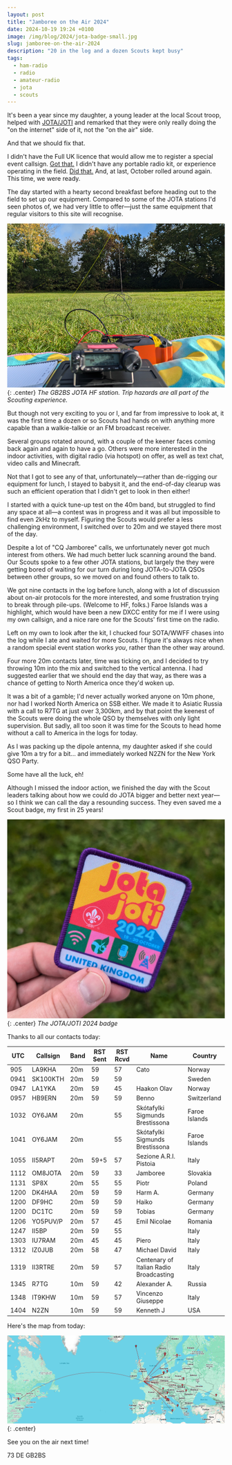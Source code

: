 ```yaml
---
layout: post
title: "Jamboree on the Air 2024"
date: 2024-10-19 19:24 +0100
image: /img/blog/2024/jota-badge-small.jpg
slug: jamboree-on-the-air-2024
description: "20 in the log and a dozen Scouts kept busy"
tags:
  - ham-radio
  - radio
  - amateur-radio
  - jota
  - scouts
---
```


It's been a year since my daughter, a young leader at the local Scout troop, helped with [JOTA/JOTI](https://www.jotajoti.info/) and remarked that they were only really doing the "on the internet" side of it, not the "on the air" side.

And that we should fix that.

I didn't have the Full UK licence that would allow me to register a special event callsign. [Got that.](/blog/new-callsign-day/) I didn't have any portable radio kit, or experience operating in the field. [Did that.](/blog/my-first-easiest-and-last-sota/) And, at last, October rolled around again. This time, we were ready.

The day started with a hearty second breakfast before heading out to the field to set up our equipment. Compared to some of the JOTA stations I'd seen photos of, we had very little to offer&mdash;just the same equipment that regular visitors to this site will recognise.

![FT-891 radio, cable, pole and dipole antenna](/img/blog/2024/jota-station.jpg){: .center}
*The GB2BS JOTA HF station. Trip hazards are all part of the Scouting experience.*

But though not very exciting to you or I, and far from impressive to look at, it was the first time a dozen or so Scouts had hands on with anything more capable than a walkie-talkie or an FM broadcast receiver.

Several groups rotated around, with a couple of the keener faces coming back again and again to have a go. Others were more interested in the indoor activities, with digital radio (via hotspot) on offer, as well as text chat, video calls and Minecraft.

Not that I got to see any of that, unfortunately&mdash;rather than de-rigging our equipment for lunch, I stayed to babysit it, and the end-of-day clearup was such an efficient operation that I didn't get to look in then either!

I started with a quick tune-up test on the 40m band, but struggled to find any space at all&mdash;a contest was in progress and it was all but impossible to find even 2kHz to myself. Figuring the Scouts would prefer a less challenging environment, I switched over to 20m and we stayed there most of the day.

Despite a lot of "CQ Jamboree" calls, we unfortunately never got much interest from others. We had much better luck scanning around the band. Our Scouts spoke to a few other JOTA stations, but largely the they were getting bored of waiting for our turn during long JOTA-to-JOTA QSOs between other groups, so we moved on and found others to talk to.

We got nine contacts in the log before lunch, along with a lot of discussion about on-air protocols for the more interested, and some frustration trying to break through pile-ups. (Welcome to HF, folks.) Faroe Islands was a highlight, which would have been a new DXCC entity for me if I were using my own callsign, and a nice rare one for the Scouts' first time on the radio.

Left on my own to look after the kit, I chucked four SOTA/WWFF chases into the log while I ate and waited for more Scouts. I figure it's always nice when a random special event station works *you*, rather than the other way around.

Four more 20m contacts later, time was ticking on, and I decided to try throwing 10m into the mix and switched to the vertical antenna. I had suggested earlier that we should end the day that way, as there was a chance of getting to North America once they'd woken up.

It was a bit of a gamble; I'd never actually worked anyone on 10m phone, nor had I worked North America on SSB either. We made it to Asiatic Russia with a call to R7TG at just over 3,300km, and by that point the keenest of the Scouts were doing the whole QSO by themselves with only light supervision. But sadly, all too soon it was time for the Scouts to head home without a call to America in the logs for today.

As I was packing up the dipole antenna, my daughter asked if she could give 10m a try for a bit... and immediately worked N2ZN for the New York QSO Party.

Some have all the luck, eh!

Although I missed the indoor action, we finished the day with the Scout leaders talking about how we could do JOTA bigger and better next year&mdash;so I think we can call the day a resounding success. They even saved me a Scout badge, my first in 25 years!

![JOTA/JOTI 2024 badge](/img/blog/2024/jota-badge.jpg){: .center}
*The JOTA/JOTI 2024 badge*

Thanks to all our contacts today:

<div class="breakout-full-width"><center>
<table>
<thead><tr><th>UTC</th>
<th>Callsign</th>
<th>Band</th>
<th>RST Sent</th>
<th>RST Rcvd</th>
<th>Name</th>
<th>Country</th>
</tr></thead>
<tbody><tr>
<td>905</td>
<td>LA9KHA</td>
<td>20m</td>
<td>59</td>
<td>57</td>
<td>Cato</td>
<td>Norway</td>
</tr>
<tr>
<td>0941</td>
<td>SK100KTH</td>
<td>20m</td>
<td>59</td>
<td>59</td>
<td> </td>
<td>Sweden</td>
</tr>
<tr>
<td>0947</td>
<td>LA1YKA</td>
<td>20m</td>
<td>59</td>
<td>45</td>
<td>Haakon Olav</td>
<td>Norway</td>
</tr>
<tr>
<td>0957</td>
<td>HB9ERN</td>
<td>20m</td>
<td>59</td>
<td>59</td>
<td>Benno</td>
<td>Switzerland</td>
</tr>
<tr>
<td>1032</td>
<td>OY6JAM</td>
<td>20m</td>
<td> </td>
<td>55</td>
<td>Skótafylki Sigmunds Brestissona</td>
<td>Faroe Islands</td>
</tr>
<tr>
<td>1041</td>
<td>OY6JAM</td>
<td>20m</td>
<td> </td>
<td>55</td>
<td>Skótafylki Sigmunds Brestissona</td>
<td>Faroe Islands</td>
</tr>
<tr>
<td>1055</td>
<td>II5RAPT</td>
<td>20m</td>
<td>59+5</td>
<td>57</td>
<td>Sezione A.R.I. Pistoia</td>
<td>Italy</td>
</tr>
<tr>
<td>1112</td>
<td>OM8JOTA</td>
<td>20m</td>
<td>59</td>
<td>33</td>
<td>Jamboree</td>
<td>Slovakia</td>
</tr>
<tr>
<td>1131</td>
<td>SP8X</td>
<td>20m</td>
<td>55</td>
<td>55</td>
<td>Piotr</td>
<td>Poland</td>
</tr>
<tr>
<td>1200</td>
<td>DK4HAA</td>
<td>20m</td>
<td>59</td>
<td>59</td>
<td>Harm A.</td>
<td>Germany</td>
</tr>
<tr>
<td>1200</td>
<td>DF9HC</td>
<td>20m</td>
<td>59</td>
<td>59</td>
<td>Haiko</td>
<td>Germany</td>
</tr>
<tr>
<td>1200</td>
<td>DC1TC</td>
<td>20m</td>
<td>59</td>
<td>59</td>
<td>Tobias</td>
<td>Germany</td>
</tr>
<tr>
<td>1206</td>
<td>YO5PUV/P</td>
<td>20m</td>
<td>57</td>
<td>45</td>
<td>Emil Nicolae</td>
<td>Romania</td>
</tr>
<tr>
<td>1247</td>
<td>II5BP</td>
<td>20m</td>
<td>59</td>
<td>55</td>
<td> </td>
<td>Italy</td>
</tr>
<tr>
<td>1303</td>
<td>IU7RAM</td>
<td>20m</td>
<td>45</td>
<td>45</td>
<td>Piero</td>
<td>Italy</td>
</tr>
<tr>
<td>1312</td>
<td>IZ0JUB</td>
<td>20m</td>
<td>58</td>
<td>47</td>
<td>Michael David</td>
<td>Italy</td>
</tr>
<tr>
<td>1319</td>
<td>II3RTRE</td>
<td>20m</td>
<td>59</td>
<td>57</td>
<td>Centenary of Italian Radio Broadcasting</td>
<td>Italy</td>
</tr>
<tr>
<td>1345</td>
<td>R7TG</td>
<td>10m</td>
<td>59</td>
<td>42</td>
<td>Alexander A.</td>
<td>Russia</td>
</tr>
<tr>
<td>1348</td>
<td>IT9KHW</td>
<td>10m</td>
<td>59</td>
<td>57</td>
<td>Vincenzo Giuseppe</td>
<td>Italy</td>
</tr>
<tr>
<td>1404</td>
<td>N2ZN</td>
<td>10m</td>
<td>59</td>
<td>59</td>
<td>Kenneth J</td>
<td>USA</td>
</tr>
</tbody></table>
</center></div>

Here's the map from today:

![Map of contacts](/img/blog/2024/jota-map.png){: .center}

See you on the air next time!

73 DE GB2BS
